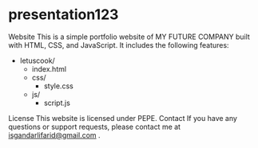 # presentation123


 Website
This is a simple portfolio website of MY FUTURE COMPANY  built with HTML, CSS, and JavaScript. It includes the following features:

- letuscook/
  - index.html
  - css/
    - style.css
  - js/
    - script.js
  



License
This website is licensed under PEPE.
Contact
If you have any questions or support requests, please contact me at isgandarlifarid@gmail.com .


